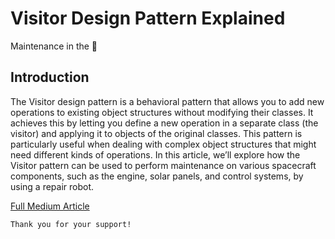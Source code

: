 # Visitor Design Pattern Explained

Maintenance in the 🌌

## Introduction

The Visitor design pattern is a behavioral pattern that allows you to add new operations to existing object structures without modifying their classes. It achieves this by letting you define a new operation in a separate class (the visitor) and applying it to objects of the original classes. This pattern is particularly useful when dealing with complex object structures that might need different kinds of operations. In this article, we’ll explore how the Visitor pattern can be used to perform maintenance on various spacecraft components, such as the engine, solar panels, and control systems, by using a repair robot.

[Full Medium Article](https://medium.com/@fedcal)

```
Thank you for your support!
```
